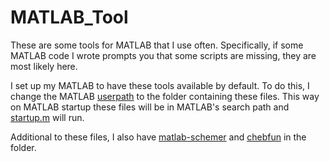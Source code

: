 # MATLAB_Tool
These are some tools for MATLAB that I use often. 
Specifically, if some MATLAB code I wrote prompts you that some scripts are missing, they are most likely here. 

I set up my MATLAB to have these tools available by default. 
To do this, I change the MATLAB [userpath](https://www.mathworks.com/help/matlab/ref/userpath.html) to the folder containing these files. 
This way on MATLAB startup these files will be in MATLAB's search path and [startup.m](https://github.com/Empyreal092/MATLAB_Tool/blob/main/startup.m) will run.

Additional to these files, I also have [matlab-schemer](https://github.com/Empyreal092/matlab-schemer) and [chebfun](https://github.com/chebfun/chebfun) in the folder.
